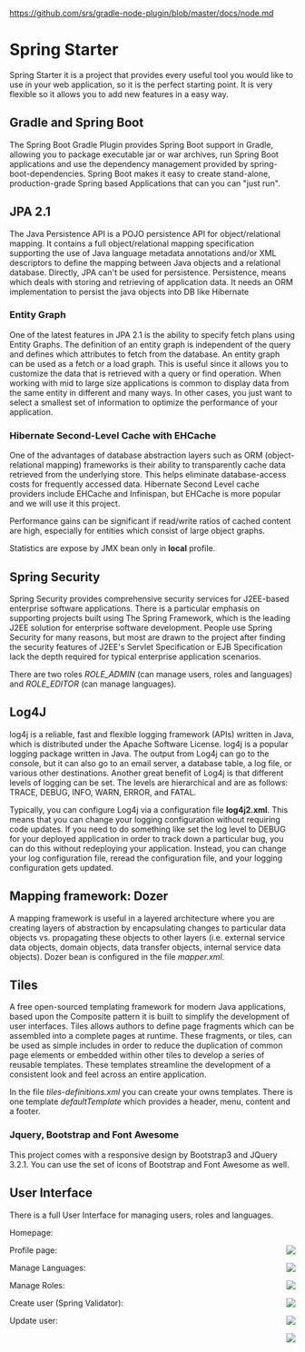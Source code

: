 https://github.com/srs/gradle-node-plugin/blob/master/docs/node.md

# Spring Starter

Spring Starter it is a project that provides every useful tool you would like to use in your web application, so it is the perfect starting point. It is very flexible so it allows you to add new features in a easy way.

## Gradle and Spring Boot 
The Spring Boot Gradle Plugin provides Spring Boot support in Gradle, allowing you to package executable jar or war archives, run Spring Boot applications and use the dependency management provided by spring-boot-dependencies. Spring Boot makes it easy to create stand-alone, production-grade Spring based Applications that can you can "just run".

## JPA 2.1
The Java Persistence API is a POJO persistence API for object/relational mapping. It contains a full object/relational mapping specification supporting the use of Java language metadata annotations and/or XML descriptors to define the mapping between Java objects and a relational database. Directly, JPA can't be used for persistence. Persistence, means which deals with storing and retrieving of application data. It needs an ORM implementation to persist the java objects into DB like Hibernate
### Entity Graph
One of the latest features in JPA 2.1 is the ability to specify fetch plans using Entity Graphs. The definition of an entity graph is independent of the query and defines which attributes to fetch from the database. An entity graph can be used as a fetch or a load graph. This is useful since it allows you to customize the data that is retrieved with a query or find operation. When working with mid to large size applications is common to display data from the same entity in different and many ways. In other cases, you just want to select a smallest set of information to optimize the performance of your application.

### Hibernate Second-Level Cache with EHCache
One of the advantages of database abstraction layers such as ORM (object-relational mapping) frameworks is their ability to transparently cache data retrieved from the underlying store. This helps eliminate database-access costs for frequently accessed data. Hibernate Second Level cache providers include EHCache and Infinispan, but EHCache is more popular and we will use it this project.

Performance gains can be significant if read/write ratios of cached content are high, especially for entities which consist of large object graphs.

Statistics are expose by JMX bean only in **local** profile.
## Spring Security
Spring Security provides comprehensive security services for J2EE-based enterprise software applications. There is a particular emphasis on supporting projects built using The Spring Framework, which is the leading J2EE solution for enterprise software development. People use Spring Security for many reasons, but most are drawn to the project after finding the security features of J2EE's Servlet Specification or EJB Specification lack the depth required for typical enterprise application scenarios.

There are two roles *ROLE_ADMIN* (can manage users, roles and languages) and *ROLE_EDITOR* (can manage languages).

## Log4J
log4j is a reliable, fast and flexible logging framework (APIs) written in Java, which is distributed under the Apache Software License. log4j is a popular logging package written in Java.  The output from Log4j can go to the console, but it can also go to an email server, a database table, a log file, or various other destinations. Another great benefit of Log4j is that different levels of logging can be set. The levels are hierarchical and are as follows: TRACE, DEBUG, INFO, WARN, ERROR, and FATAL.

Typically, you can configure Log4j via a configuration file **log4j2.xml**. This means that you can change your logging configuration without requiring code updates. If you need to do something like set the log level to DEBUG for your deployed application in order to track down a particular bug, you can do this without redeploying your application. Instead, you can change your log configuration file, reread the configuration file, and your logging configuration gets updated.

## Mapping framework: Dozer
A mapping framework is useful in a layered architecture where you are creating layers of abstraction by encapsulating changes to particular data objects vs. propagating these objects to other layers (i.e. external service data objects, domain objects, data transfer objects, internal service data objects). Dozer bean is configured in the file *mapper.xml*.

## Tiles
A free open-sourced templating framework for modern Java applications, based upon the Composite pattern it is built to simplify the development of user interfaces. Tiles allows authors to define page fragments which can be assembled into a complete pages at runtime. These fragments, or tiles, can be used as simple includes in order to reduce the duplication of common page elements or embedded within other tiles to develop a series of reusable templates. These templates streamline the development of a consistent look and feel across an entire application.
    
In the file *tiles-definitions.xml* you can create your owns templates. There is one template *defaultTemplate* which provides a header, menu, content and a footer.

### Jquery, Bootstrap and Font Awesome
This project comes with a responsive design by Bootstrap3 and JQuery 3.2.1. You can use the set of icons of Bootstrap and Font Awesome as well.

## User Interface
There is a full User Interface for managing users, roles and languages.

Homepage:

<img src="screenshot/01.png" align="right" />

Profile page:

<img src="screenshot/02.png" align="right" />

Manage Languages:

<img src="screenshot/03.png" align="right" />

Manage Roles:

<img src="screenshot/04.png" align="right" />

Create user (Spring Validator):

<img src="screenshot/05.png" align="right" />

Update user:

<img src="screenshot/06.png" align="right" />